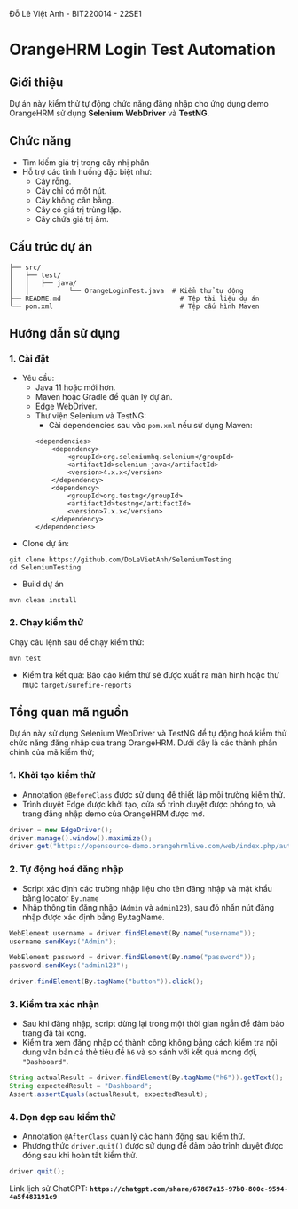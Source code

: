 Đỗ Lê Việt Anh - BIT220014 - 22SE1

# OrangeHRM Login Test Automation
## Giới thiệu
Dự án này kiểm thử tự động chức năng đăng nhập cho ứng dụng demo OrangeHRM sử dụng **Selenium WebDriver** và **TestNG**.

## Chức năng
- Tìm kiếm giá trị trong cây nhị phân
- Hỗ trợ các tình huống đặc biệt như:
    - Cây rỗng.
    - Cây chỉ có một nút.
    - Cây không cân bằng.
    - Cây có giá trị trùng lặp.
    - Cây chứa giá trị âm.

## Cấu trúc dự án

    ├── src/
    │   ├── test/
    │   │   ├── java/
    │   │          └── OrangeLoginTest.java  # Kiểm thử tự động
    ├── README.md                              # Tệp tài liệu dự án
    └── pom.xml                                # Tệp cấu hình Maven

## Hướng dẫn sử dụng
### 1. Cài đặt
- Yêu cầu: 
    - Java 11 hoặc mới hơn.
    - Maven hoặc Gradle để quản lý dự án.
    - Edge WebDriver.
    - Thư viện Selenium và TestNG:
        - Cài dependencies sau vào ``pom.xml`` nếu sử dụng Maven: 
        ```
        <dependencies>
            <dependency>
                <groupId>org.seleniumhq.selenium</groupId>
                <artifactId>selenium-java</artifactId>
                <version>4.x.x</version>
            </dependency>
            <dependency>
                <groupId>org.testng</groupId>
                <artifactId>testng</artifactId>
                <version>7.x.x</version>
            </dependency>
        </dependencies>
        ```
- Clone dự án:
``` 
git clone https://github.com/DoLeVietAnh/SeleniumTesting
cd SeleniumTesting
```
- Build dự án
```
mvn clean install
```

### 2. Chạy kiểm thử
Chạy câu lệnh sau để chạy kiểm thử:
```
mvn test
```

- Kiểm tra kết quả: Báo cáo kiểm thử sẽ được xuất ra màn hình hoặc thư mục ```target/surefire-reports```

## Tổng quan mã nguồn
Dự án này sử dụng Selenium WebDriver và TestNG để tự động hoá kiểm thử chức năng đăng nhập của trang OrangeHRM. Dưới đây là các thành phần chính của mã kiểm thử;
### 1. Khởi tạo kiểm thử
- Annotation ``@BeforeClass`` được sử dụng để thiết lập môi trường kiểm thử.
- Trình duyệt Edge được khởi tạo, cửa sổ trình duyệt được phóng to, và trang đăng nhập demo của OrangeHRM được mở.
```java
driver = new EdgeDriver();
driver.manage().window().maximize();
driver.get("https://opensource-demo.orangehrmlive.com/web/index.php/auth/login");
```
### 2. Tự động hoá đăng nhập
- Script xác định các trường nhập liệu cho tên đăng nhập và mật khẩu bằng locator ``By.name``
- Nhập thông tin đăng nhập (``Admin`` và ``admin123``), sau đó nhấn nút đăng nhập được xác định bằng By.tagName.
```java
WebElement username = driver.findElement(By.name("username"));
username.sendKeys("Admin");

WebElement password = driver.findElement(By.name("password"));
password.sendKeys("admin123");

driver.findElement(By.tagName("button")).click();
```

### 3. Kiểm tra xác nhận
- Sau khi đăng nhập, script dừng lại trong một thời gian ngắn để đảm bảo trang đã tải xong.
- Kiểm tra xem đăng nhập có thành công không bằng cách kiểm tra nội dung văn bản cả thẻ tiêu đề ``h6`` và so sánh với kết quả mong đợi, ``"Dashboard"``.
```java
String actualResult = driver.findElement(By.tagName("h6")).getText();
String expectedResult = "Dashboard";
Assert.assertEquals(actualResult, expectedResult);
```

### 4. Dọn dẹp sau kiểm thử
- Annotation ``@AfterClass`` quản lý các hành động sau kiểm thử.
- Phương thức ``driver.quit()`` được sử dụng để đảm bảo trình duyệt được đóng sau khi hoàn tất kiểm thử. 
```java
driver.quit();
```

Link lịch sử ChatGPT: **```https://chatgpt.com/share/67867a15-97b0-800c-9594-4a5f483191c9```**
